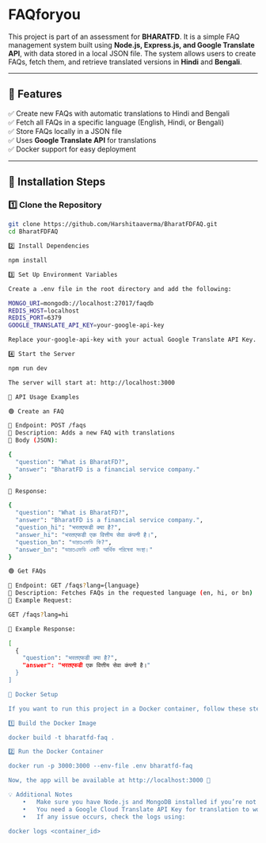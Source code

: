 
# **FAQforyou**  
This project is part of an assessment for **BHARATFD**. It is a simple FAQ management system built using **Node.js, Express.js, and Google Translate API**, with data stored in a local JSON file. The system allows users to create FAQs, fetch them, and retrieve translated versions in **Hindi** and **Bengali**.  

---

## **📌 Features**  
✅ Create new FAQs with automatic translations to Hindi and Bengali  
✅ Fetch all FAQs in a specific language (English, Hindi, or Bengali)  
✅ Store FAQs locally in a JSON file  
✅ Uses **Google Translate API** for translations  
✅ Docker support for easy deployment  

---

## **🚀 Installation Steps**  

### **1️⃣ Clone the Repository**  
```bash
git clone https://github.com/Harshitaaverma/BharatFDFAQ.git
cd BharatFDFAQ

2️⃣ Install Dependencies

npm install

3️⃣ Set Up Environment Variables

Create a .env file in the root directory and add the following:

MONGO_URI=mongodb://localhost:27017/faqdb
REDIS_HOST=localhost
REDIS_PORT=6379
GOOGLE_TRANSLATE_API_KEY=your-google-api-key

Replace your-google-api-key with your actual Google Translate API Key.

4️⃣ Start the Server

npm run dev

The server will start at: http://localhost:3000

📌 API Usage Examples

🟢 Create an FAQ

📌 Endpoint: POST /faqs
📌 Description: Adds a new FAQ with translations
📌 Body (JSON):

{
  "question": "What is BharatFD?",
  "answer": "BharatFD is a financial service company."
}

📌 Response:

{
  "question": "What is BharatFD?",
  "answer": "BharatFD is a financial service company.",
  "question_hi": "भरतएफडी क्या है?",
  "answer_hi": "भरतएफडी एक वित्तीय सेवा कंपनी है।",
  "question_bn": "ভারতএফডি কি?",
  "answer_bn": "ভারতএফডি একটি আর্থিক পরিষেবা সংস্থা।"
}

🟢 Get FAQs

📌 Endpoint: GET /faqs?lang={language}
📌 Description: Fetches FAQs in the requested language (en, hi, or bn)
📌 Example Request:

GET /faqs?lang=hi

📌 Example Response:

[
  {
    "question": "भरतएफडी क्या है?",
    "answer": "भरतएफडी एक वित्तीय सेवा कंपनी है।"
  }
]

🐳 Docker Setup

If you want to run this project in a Docker container, follow these steps:

1️⃣ Build the Docker Image

docker build -t bharatfd-faq .

2️⃣ Run the Docker Container

docker run -p 3000:3000 --env-file .env bharatfd-faq

Now, the app will be available at http://localhost:3000 🚀

💡 Additional Notes
	•	Make sure you have Node.js and MongoDB installed if you’re not using Docker.
	•	You need a Google Cloud Translate API Key for translation to work.
	•	If any issue occurs, check the logs using:

docker logs <container_id>


